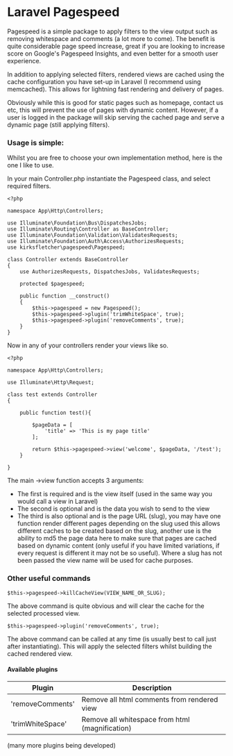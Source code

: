
# Laravel Pagespeed

Pagespeed is a simple package to apply filters to the view output such as removing whitespace and comments (a lot more to come). The benefit is quite considerable page speed increase, great if you are looking to increase score on Google's Pagespeed Insights, and even better for a smooth user experience.

In addition to applying selected filters, rendered views are cached using the cache configuration you have set-up in Laravel (I recommend using memcached). This allows for lightning fast rendering and delivery of pages.

Obviously while this is good for static pages such as homepage, contact us etc, this will prevent the use of pages with dynamic content. However, if a user is logged in the package will skip serving the cached page and serve a dynamic page (still applying filters).

### Usage is simple: 

Whilst you are free to choose your own implementation method, here is the one I like to use.


In your main Controller.php instantiate the Pagespeed class, and select required filters.

    <?php  
      
    namespace App\Http\Controllers;  
      
    use Illuminate\Foundation\Bus\DispatchesJobs;  
    use Illuminate\Routing\Controller as BaseController;  
    use Illuminate\Foundation\Validation\ValidatesRequests;  
    use Illuminate\Foundation\Auth\Access\AuthorizesRequests;  
    use kirksfletcher\pagespeed\Pagespeed;  
      
    class Controller extends BaseController  
    {  
        use AuthorizesRequests, DispatchesJobs, ValidatesRequests;  
      
        protected $pagespeed;  
      
        public function __construct()  
        {  
            $this->pagespeed = new Pagespeed();  
            $this->pagespeed->plugin('trimWhiteSpace', true);  
            $this->pagespeed->plugin('removeComments', true);  
        }  
    }


Now in any of your controllers render your views like so.

    <?php  
      
    namespace App\Http\Controllers;  
      
    use Illuminate\Http\Request;  
      
    class test extends Controller  
    {  
      
        public function test(){  
      
            $pageData = [  
                'title' => 'This is my page title'  
		    ];  
      
            return $this->pagespeed->view('welcome', $pageData, '/test');  
        }  
      
    }

The main ->view function accepts 3 arguments:

- The first is required and is the view itself (used in the same way you would call a view in Laravel)
- The second is optional and is the data you wish to send to the view
- The third is also optional and is the page URL (slug), you may have one function render different pages depending on the slug used this allows different caches to be created based on the slug, another use is the ability to md5 the page data here to make sure that pages are cached based on dynamic content (only useful if you have limited variations, if every request is different it may not be so useful). Where a slug has not been passed the view name will be used for cache purposes.

### Other useful commands

    $this->pagespeed->killCacheView(VIEW_NAME_OR_SLUG);

The above command is quite obvious and will clear the cache for the selected processed view.


    $this->pagespeed->plugin('removeComments', true); 

The above command can be called at any time (is usually best to call just after instantiating). This will apply the selected filters whilst building the cached rendered view.

#### Available plugins

 
| Plugin | Description |
|--|--|
| 'removeComments' | Remove all html comments from rendered view |
| 'trimWhiteSpace' | Remove all whitespace from html (magnification) |

(many more plugins being developed)

